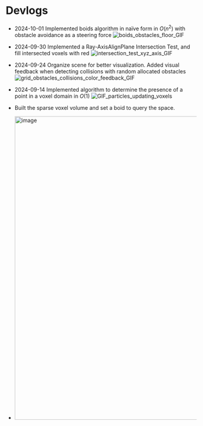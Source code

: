 # Devlogs
- 2024-10-01 Implemented boids algorithm in naïve form in $O(n^2)$ with obstacle avoidance as a steering force
![boids_obstacles_floor_GIF](https://github.com/user-attachments/assets/ba46988c-e8d3-4a20-8dcd-78e4a7d64d3f)
- 2024-09-30 Implemented a Ray-AxisAlignPlane Intersection Test, and fill intersected voxels with red
![intersection_test_xyz_axis_GIF](https://github.com/user-attachments/assets/3c6cbbee-2706-4c11-a69f-5b1927b4bdb6)
- 2024-09-24 Organize scene for better visualization. Added visual feedback when detecting collisions with random allocated obstacles
![grid_obstacles_collisions_color_feedback_GIF](https://github.com/user-attachments/assets/ae475cd1-a9c2-4972-b114-fe9c2d6424f1)
- 2024-09-14 Implemented algorithm to determine the presence of a point in a voxel domain in $O(1)$
![GIF_particles_updating_voxels](https://github.com/user-attachments/assets/3a2bf8c8-9ad3-441f-be52-a968e9f43556)

- Built the sparse voxel volume and set a boid to query the space.
- <img width="800" alt="image" src="https://github.com/user-attachments/assets/72566f1e-3199-469a-a185-27807ba22981">
